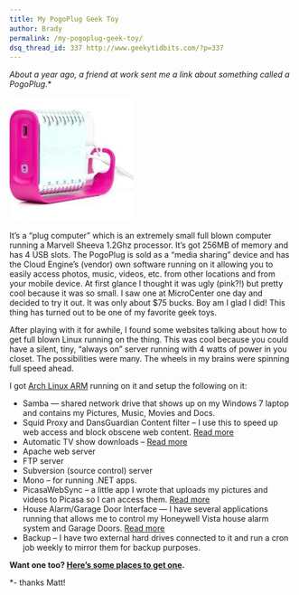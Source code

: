 ```yaml
---
title: My PogoPlug Geek Toy
author: Brady
permalink: /my-pogoplug-geek-toy/
dsq_thread_id: 337 http://www.geekytidbits.com/?p=337
---
```

**About a year ago, a friend* at work sent me a link about something called a PogoPlug.**

[<img class="size-full wp-image-654 aligncenter" title="pogoplug" src="/media/pogoplug.jpg" alt="" width="220" height="220" />][1]

It&#8217;s a &#8220;plug computer&#8221; which is an extremely small full blown computer running a Marvell Sheeva 1.2Ghz processor. It&#8217;s got 256MB of memory and has 4 USB slots. The PogoPlug is sold as a &#8220;media sharing&#8221; device and has the Cloud Engine&#8217;s (vendor) own software running on it allowing you to easily access photos, music, videos, etc. from other locations and from your mobile device. At first glance I thought it was ugly (pink?!) but pretty cool because it was so small. I saw one at MicroCenter one day and decided to try it out. It was only about $75 bucks. Boy am I glad I did! This thing has turned out to be one of my favorite geek toys.

After playing with it for awhile, I found some websites talking about how to get full blown Linux running on the thing. This was cool because you could have a silent, tiny, &#8220;always on&#8221; server running with 4 watts of power in you closet. The possibilities were many. The wheels in my brains were spinning full speed ahead.

I got <a href="http://archlinuxarm.org/" target="_blank">Arch Linux ARM</a> running on it and setup the following on it:

  * Samba &#8212; shared network drive that shows up on my Windows 7 laptop and contains my Pictures, Music, Movies and Docs.
  * Squid Proxy and DansGuardian Content filter &#8211; I use this to speed up web access and block obscene web content. [Read more][2]
  * Automatic TV show downloads &#8211; <a href="/automatic-tv-show-downloads/" target="_blank">Read more</a>
  * Apache web server
  * FTP server
  * Subversion (source control) server
  * Mono &#8211; for running .NET apps.
  * PicasaWebSync &#8211; a little app I wrote that uploads my pictures and videos to Picasa so I can access them. [Read more][3]
  * House Alarm/Garage Door Interface &#8212; I have several applications running that allows me to control my Honeywell Vista house alarm system and Garage Doors. <a href="/iphone-control-house-alarm-and-garage-doors/" target="_blank">Read more</a>
  * Backup &#8211; I have two external hard drives connected to it and run a cron job weekly to mirror them for backup purposes.

<div>
  <strong>Want one too? <a href="http://www.google.com/products/catalog?hl=en&safe=active&q=pogoplug&gs_upl=4936l5040l0l5248l2l2l0l0l0l1l183l183l0.1l1l0&um=1&ie=UTF-8&tbm=shop&cid=8086923100599712541&sa=X&ei=6P5bTtCJMM2PsALksrmtDA&ved=0CIEBEPMCMAs  " target="_blank">Here&#8217;s some places to get one</a>.</strong>
</div>

*- thanks Matt!

 [1]: /media/pogoplug.jpg
 [2]: /transparent-content-filtering-proxy/
 [3]: http://bradymholt.github.io/picasawebsync/
